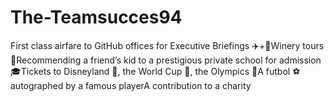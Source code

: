 # The-Teamsucces94
First class airfare to GitHub offices for Executive Briefings ✈️+🍾Winery tours 🍷Recommending a friend’s kid to a prestigious private school for admission 🎓Tickets to Disneyland 👸, the World Cup 🥅, the Olympics 🏅A futbol ⚽️ autographed by a famous playerA contribution to a charity
